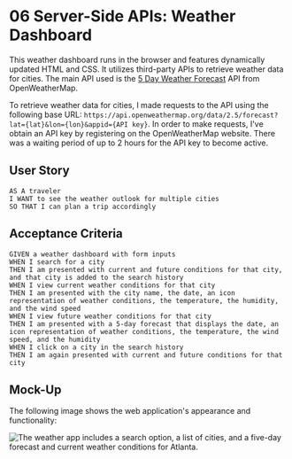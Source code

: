 # 06 Server-Side APIs: Weather Dashboard

This weather dashboard runs in the browser and features dynamically updated HTML and CSS. It utilizes third-party APIs to retrieve weather data for cities. The main API used is the [5 Day Weather Forecast](https://openweathermap.org/forecast5) API from OpenWeatherMap.

To retrieve weather data for cities, I made requests to the API using the following base URL: `https://api.openweathermap.org/data/2.5/forecast?lat={lat}&lon={lon}&appid={API key}`. In order to make requests, I've obtain an API key by registering on the OpenWeatherMap website. There was a waiting period of up to 2 hours for the API key to become active.

## User Story

```
AS A traveler
I WANT to see the weather outlook for multiple cities
SO THAT I can plan a trip accordingly
```

## Acceptance Criteria

```
GIVEN a weather dashboard with form inputs
WHEN I search for a city
THEN I am presented with current and future conditions for that city, and that city is added to the search history
WHEN I view current weather conditions for that city
THEN I am presented with the city name, the date, an icon representation of weather conditions, the temperature, the humidity, and the wind speed
WHEN I view future weather conditions for that city
THEN I am presented with a 5-day forecast that displays the date, an icon representation of weather conditions, the temperature, the wind speed, and the humidity
WHEN I click on a city in the search history
THEN I am again presented with current and future conditions for that city
```

## Mock-Up

The following image shows the web application's appearance and functionality:

![The weather app includes a search option, a list of cities, and a five-day forecast and current weather conditions for Atlanta.](./Assets/06-server-side-apis-homework-demo.png)
